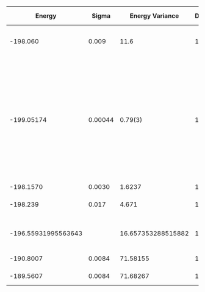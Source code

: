 | Energy              | Sigma   | Energy Variance    | DOF | Einf | Method                                                       | Data Repository |
|---------------------|---------|--------------------|-----|------|--------------------------------------------------------------|-----------------|
| -198.060            | 0.009   | 11.6               | 100 | 0    | VMC with projected BCS (Z2 spin liquid)                      |                 |
| -199.05174          | 0.00044 | 0.79(3)            | 100 | 0    | RBM+PP with momentum (K=0), spin-parity (even S), and point-group (A1) projections, 16 hidden units (Method Ref: Phys. Rev. X 11, 031034 (2021)) |                 |
| -198.1570           | 0.0030  | 1.6237             | 100 | 0    | RNN                                                          |                 |
| -198.239            | 0.017   | 4.671              | 100 | 0    | RNN + translational symmetry                                 |                 |
| -196.55931995563643 |         | 16.657353288515882 | 100 | 0    | DMRG (bond dimension = 1024)                                 |                 |
| -190.8007           | 0.0084  | 71.58155           | 100 | 0    | RBM (alpha = 1)                                              |                 |
| -189.5607           | 0.0084  | 71.68267           | 100 | 0    | Jastrow baseline                                             |                 |

